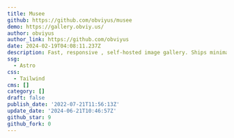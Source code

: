 ```yaml
---
title: Musee
github: https://github.com/obviyus/musee
demo: https://gallery.obviy.us/
author: obviyus
author_link: https://github.com/obviyus
date: 2024-02-19T04:08:11.237Z
description: Fast, responsive , self-hosted image gallery. Ships minimal JS to the client.
ssg:
  - Astro
css:
  - Tailwind
cms: []
category: []
draft: false
publish_date: '2022-07-21T11:56:13Z'
update_date: '2024-06-21T10:46:57Z'
github_star: 9
github_fork: 0
---
```

